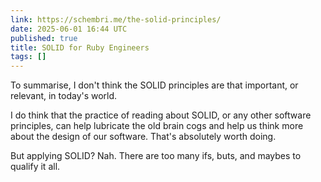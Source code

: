 ```yaml
---
link: https://schembri.me/the-solid-principles/
date: 2025-06-01 16:44 UTC
published: true
title: SOLID for Ruby Engineers
tags: []
---
```


To summarise, I don't think the SOLID principles are that important, or relevant, in today's world.

I do think that the practice of reading about SOLID, or any other software principles, can help lubricate the old brain cogs and help us think more about the design of our software. That's absolutely worth doing.

But applying SOLID? Nah. There are too many ifs, buts, and maybes to qualify it all.
